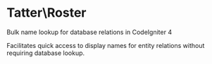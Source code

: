 # Tatter\Roster
Bulk name lookup for database relations in CodeIgniter 4

Facilitates quick access to display names for entity relations without requiring database lookup.
